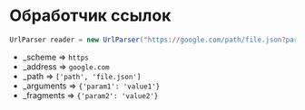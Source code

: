 # Обработчик ссылок
```java
UrlParser reader = new UrlParser("https://google.com/path/file.json?param1=value1#param2=value2");
```

* _scheme    => `https`
* _address   => `google.com`
* _path      => `['path', 'file.json']`
* _arguments => `{'param1': 'value1'}`
* _fragments => `{'param2': 'value2'}`

